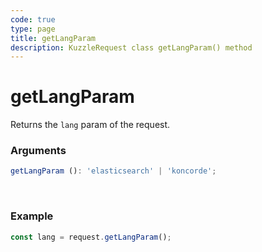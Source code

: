```yaml
---
code: true
type: page
title: getLangParam
description: KuzzleRequest class getLangParam() method
---
```


# getLangParam

<SinceBadge version="auto-version" />

Returns the `lang` param of the request.

### Arguments

```ts
getLangParam (): 'elasticsearch' | 'koncorde';
```

</br>

### Example

```ts
const lang = request.getLangParam();
```
